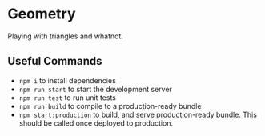 # Geometry

Playing with triangles and whatnot.

## Useful Commands

- `npm i` to install dependencies
- `npm run start` to start the development server
- `npm run test` to run unit tests
- `npm run build` to compile to a production-ready bundle
- `npm start:production` to build, and serve production-ready bundle. This should be called once deployed to production.
